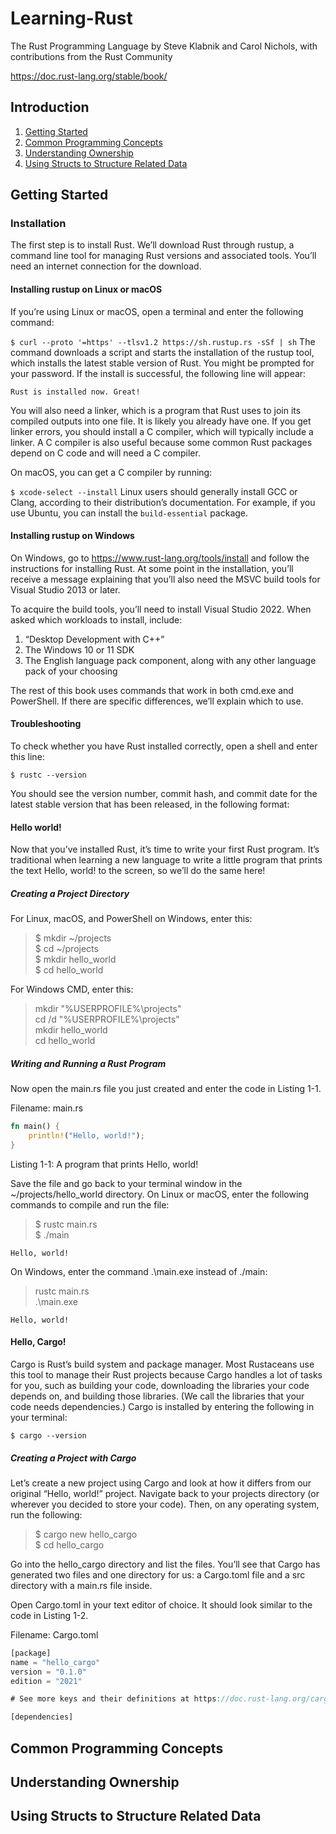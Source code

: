 # Learning-Rust

The Rust Programming Language
by Steve Klabnik and Carol Nichols, with contributions from the Rust Community

https://doc.rust-lang.org/stable/book/
## Introduction
1. [Getting Started](#getting-started)
2. [Common Programming Concepts](#common-programming-concepts)
3. [Understanding Ownership](#understanding-ownership)
4. [Using Structs to Structure Related Data](#using-structs-to-structure-related-data)

## Getting Started
### Installation
The first step is to install Rust. We’ll download Rust through rustup, a command line tool for managing Rust versions and associated tools. You’ll need an internet connection for the download.
#### Installing rustup on Linux or macOS
If you’re using Linux or macOS, open a terminal and enter the following command:

```$ curl --proto '=https' --tlsv1.2 https://sh.rustup.rs -sSf | sh```
The command downloads a script and starts the installation of the rustup tool, which installs the latest stable version of Rust. You might be prompted for your password. If the install is successful, the following line will appear:

```Rust is installed now. Great!```

You will also need a linker, which is a program that Rust uses to join its compiled outputs into one file. It is likely you already have one. If you get linker errors, you should install a C compiler, which will typically include a linker. A C compiler is also useful because some common Rust packages depend on C code and will need a C compiler.

On macOS, you can get a C compiler by running:

```$ xcode-select --install```
Linux users should generally install GCC or Clang, according to their distribution’s documentation. For example, if you use Ubuntu, you can install the ```build-essential``` package.
#### Installing rustup on Windows
On Windows, go to https://www.rust-lang.org/tools/install and follow the instructions for installing Rust. At some point in the installation, you’ll receive a message explaining that you’ll also need the MSVC build tools for Visual Studio 2013 or later.

To acquire the build tools, you’ll need to install Visual Studio 2022. When asked which workloads to install, include:

  1. “Desktop Development with C++”
  2. The Windows 10 or 11 SDK
  3. The English language pack component, along with any other language pack of your choosing
     
The rest of this book uses commands that work in both cmd.exe and PowerShell. If there are specific differences, we’ll explain which to use.

#### Troubleshooting

To check whether you have Rust installed correctly, open a shell and enter this line:

```$ rustc --version```

You should see the version number, commit hash, and commit date for the latest stable version that has been released, in the following format:

#### Hello world!
Now that you’ve installed Rust, it’s time to write your first Rust program. It’s traditional when learning a new language to write a little program that prints the text Hello, world! to the screen, so we’ll do the same here!

##### Creating a Project Directory

For Linux, macOS, and PowerShell on Windows, enter this:

> $ mkdir ~/projects <br>
> $ cd ~/projects <br>
> $ mkdir hello_world <br>
> $ cd hello_world <br>

For Windows CMD, enter this:

> mkdir "%USERPROFILE%\projects" <br>
> cd /d "%USERPROFILE%\projects" <br>
> mkdir hello_world <br>
> cd hello_world <br>

##### Writing and Running a Rust Program
Now open the main.rs file you just created and enter the code in Listing 1-1.

Filename: main.rs
```rust
fn main() {
    println!("Hello, world!");
}
```
Listing 1-1: A program that prints Hello, world!

Save the file and go back to your terminal window in the ~/projects/hello_world directory. On Linux or macOS, enter the following commands to compile and run the file:

> $ rustc main.rs <br>
> $ ./main <br>

`Hello, world!`

On Windows, enter the command .\main.exe instead of ./main:

> rustc main.rs <br>
> .\main.exe <br>

`Hello, world!`

#### Hello, Cargo!
Cargo is Rust’s build system and package manager. Most Rustaceans use this tool to manage their Rust projects because Cargo handles a lot of tasks for you, such as building your code, downloading the libraries your code depends on, and building those libraries. (We call the libraries that your code needs dependencies.)
Cargo is installed by entering the following in your terminal:

`$ cargo --version`

##### Creating a Project with Cargo

Let’s create a new project using Cargo and look at how it differs from our original “Hello, world!” project. Navigate back to your projects directory (or wherever you decided to store your code). Then, on any operating system, run the following:

> $ cargo new hello_cargo <br>
> $ cd hello_cargo <br>

Go into the hello_cargo directory and list the files. You’ll see that Cargo has generated two files and one directory for us: a Cargo.toml file and a src directory with a main.rs file inside.

Open Cargo.toml in your text editor of choice. It should look similar to the code in Listing 1-2.

Filename: Cargo.toml
```rust
[package]
name = "hello_cargo"
version = "0.1.0"
edition = "2021"

# See more keys and their definitions at https://doc.rust-lang.org/cargo/reference/manifest.html

[dependencies]
```

## Common Programming Concepts

## Understanding Ownership

## Using Structs to Structure Related Data
